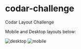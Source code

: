 # codar-challenge
Codar Layout Challenge

Mobile and Desktop layouts below:

![desktop](https://user-images.githubusercontent.com/78003803/134422037-b90b8191-ed9c-49aa-8352-a358e7270688.png)
![mobile](https://user-images.githubusercontent.com/78003803/134422050-c9db7819-5d1d-4d62-b1b4-4b5fcd82e9b6.png)
